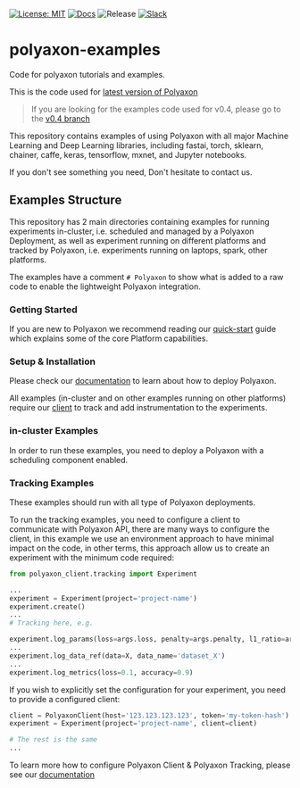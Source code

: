 [![License: MIT](https://img.shields.io/badge/License-MIT-green.svg)](LICENSE)
[![Docs](https://img.shields.io/badge/docs-0.5.2-brightgreen.svg?style=flat)](https://docs.polyaxon.com)
![Release](https://img.shields.io/badge/release-0.5.2-brightgreen.svg?longCache=true)
[![Slack](https://img.shields.io/badge/chat-on%20slack-aadada.svg?logo=slack&longCache=true)](https://join.slack.com/t/polyaxon/shared_invite/enQtMzQ0ODc2MDg1ODc0LWY2ZTdkMTNmZjBlZmRmNjQxYmYwMTBiMDZiMWJhODI2ZTk0MDU4Mjg5YzA5M2NhYzc5ZjhiMjczMDllYmQ2MDg)


# polyaxon-examples

Code for polyaxon tutorials and examples.

This is the code used for [latest version of Polyaxon](https://docs.polyaxon.com/concepts/quick_start/)

> If you are looking for the examples code used for v0.4, please go to the [v0.4 branch](https://github.com/polyaxon/polyaxon-examples/tree/v0.4) 


This repository contains examples of using Polyaxon with all major Machine Learning and Deep Learning libraries, 
including fastai, torch, sklearn, chainer, caffe, keras, tensorflow, mxnet, and Jupyter notebooks.

If you don't see something you need, Don't hesitate to contact us.

## Examples Structure

This repository has 2 main directories containing examples for running experiments in-cluster, i.e. scheduled and managed by a Polyaxon Deployment, 
as well as experiment running on different platforms and tracked by Polyaxon, i.e. experiments running on laptops, spark, other platforms.

The examples have a comment `# Polyaxon` to show what is added to a raw code to enable the lightweight Polyaxon integration.

### Getting Started

If you are new to Polyaxon we recommend reading our [quick-start](https://docs.polyaxon.com/concepts/quick-start/) guide which explains some of the core Platform capabilities.

### Setup & Installation

Please check our [documentation](https://docs.polyaxon.com) to learn about how to deploy Polyaxon.

All examples (in-cluster and on other examples running on other platforms) require our [client](https://github.com/polyaxon/polyaxon-client) to track and add instrumentation to the experiments.
 
### in-cluster Examples

In order to run these examples, you need to deploy a Polyaxon with a scheduling component enabled.

### Tracking Examples

These examples should run with all type of Polyaxon deployments.

To run the tracking examples, you need to configure a client to communicate with Polyaxon API, 
there are many ways to configure the client, in this example we use an environment approach to have minimal impact on the code, 
in other terms, this approach allow us to create an experiment with the minimum code required:

```python
from polyaxon_client.tracking import Experiment

...
experiment = Experiment(project='project-name')
experiment.create()
...
# Tracking here, e.g.

experiment.log_params(loss=args.loss, penalty=args.penalty, l1_ratio=args.l1_ratio, max_iter=args.max_iter, tol=args.tol)
...
experiment.log_data_ref(data=X, data_name='dataset_X')
...
experiment.log_metrics(loss=0.1, accuracy=0.9)
```

If you wish to explicitly set the configuration for your experiment, you need to provide a configured client:

```python
client = PolyaxonClient(host='123.123.123.123', token='my-token-hash')  # See other params, i.e. http_port, ws_port, ...
experiment = Experiment(project='project-name', client=client)

# The rest is the same
...
``` 

To learn more how to configure Polyaxon Client & Polyaxon Tracking, please see our [documentation](https://docs.polyaxon.com)

